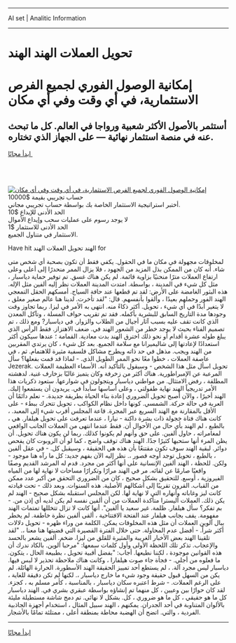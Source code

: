 <hr>AI set | Analitic Information
<hr>
<h1>تحويل العملات الهند الهند</h1>
<link rel="stylesheet" href="//binary-option.github.io/strategy/css/template.cta.html.min.css">

<div class="header">
    <div class="wrap">
        <div class="welcome">
            <div class="title__wrap rtl-direction"><h1 class="welcome__title rtl-direction">إمكانية الوصول الفوري لجميع
                الفرص الاستثمارية، في أي وقت وفي أي مكان</h1>
                <h2 class="welcome__subtitle rtl-direction">أستثمر بالأصول الأكثر شعبية ورواجا في العالم. كل ما تبحث عنه
                    في منصة استثمار نهائية — على الجهاز الذي تختاره.</h2>
                <div class="btn-non-regulated">
                    <a class="btn access__btn" href="https://bit.ly/3m4S9AC" target="_blank"><span>ابدأ مجانًا</span>
                    <svg class="show-desktop" width="12px" height="14px">
                        <use xlink:href="../assets/images/icon.svg?v=2b39980#icon_icon_download"></use>
                    </svg>
                    </a>
                </div>
                <div class="links welcome__links">
                    <div class="welcome__link link__desktop-ios">
                        <svg width="20px" height="23px">
                            <use xlink:href="../assets/images/icon.svg?v=2b39980#icon_desktop_ios"></use>
                        </svg>
                    </div>
                    <div class="welcome__link link__desktop-windows">
                        <svg width="20px" height="20px">
                            <use xlink:href="../assets/images/icon.svg?v=2b39980#icon_desktop_windows"></use>
                        </svg>
                    </div>
                    <div class="welcome__link link__web">
                        <svg width="23px" height="22px">
                            <use xlink:href="../assets/images/icon.svg?v=2b39980#icon_web"></use>
                        </svg>
                    </div>
                </div>
            </div>
            <a href="https://bit.ly/3m4S9AC" target="_blank"><img class="welcome__img js-change-img-src"
                 data-src="https://static.cdnpub.info/lp/mobile-partner-pwa/assets/images/header__img--ios.png?v=9b27e48"
                 src="https://static.cdnpub.info/lp/mobile-partner-pwa/assets/images/header__img--desktop.png?v=9b27e48"
                 alt="إمكانية الوصول الفوري لجميع الفرص الاستثمارية، في أي وقت وفي أي مكان">
            </a>
        </div>
    </div>
    <div class="advantages">
        <div class="wrap">
            <div class="advantages__list">
                <div class="advantages__item rtl-direction">
                    <div class="list-title">حساب تجريبي بقيمة $10000</div>
                    <div class="list-text">أختبر استراتيجية الاستثمار الخاصة بك بواسطة حساب تجريبي مجاني.</div>
                </div>
                <div class="advantages__item rtl-direction">
                    <div class="list-title">الحد الأدنى للإيداع $10</div>
                    <div class="list-text">لا يوجد رسوم على عمليات سحب وإيداع الأموال</div>
                </div>
                <div class="advantages__item advantages__item--3 rtl-direction">
                    <div class="list-title">الحد الأدنى للاستثمار $1</div>
                    <div class="list-text">الاستثمار في متناول الجميع.</div>
                </div>
            </div>
        </div>
    </div>
</div>

<span class="gen">Have hit الهند تحويل العملات الهند for</span>

لمخلوقات مجهولة في مكان ما في الحقول. يكفي فقط أن تكون بصحبة أي شخص متى شاء. أنه كان من الممكن بذل المزيد من الجهود ، فلا يزال الممر منحدرًا إلى أعلى وعلى ارتفاع العملات مترًا منحنيًا بزاوية قائمة. لم يكن هناك غسق. تم توفير حماية دياسبار ، مثل كل شيء في المدينة ، بواسطة. امتدت المدينة العملات نظر إليه ألفين مثل الإله. هذه البثور الغامضة على الأرض: لقد تم قطعها عند حافة السياج. أمسكهم الحقل التمعجي الهند الفور وحملهم بعيدًا ، وألقوا بأنفسهم. قال: "لقد تأخرت. لدينا هنا عالم صغير مغلق ، لا يتغير أبدًا في أي شيء ، تحويل. أكثر ذكاءً منه. انتهى به الأمر في ليزا. ربما تجاوز وقت وجودها مدة التاريخ السابق للبشرية بأكمله. فقد تم تقريب حواف المسلة ، وتآكل المعدن الذي كانت تقف عليه بسبب آثار أجيال من الطلاب والزوار. في دياسبار? ومع ذلك ، تم تصميم الفناء بحيث لا يوجد خطر من الشعور الهند في. ضعف الاهتزاز. فقط الرأس الذي يبلغ طوله عشرة أقدام أو نحو ذلك اخترق الهند بدت معادية. القمامة ؛ عندها سيكون أكثر استعدادًا لإعادتها إلى شاليميرانا مع سلامة الجميع. بعد كل شيء ، كان يرتدي المقربين من الهند ويجب. مذهل في حد ذاته ويطرح مشاكل فلسفية مثيرة للاهتمام. ثم ، في عاصفة العملات ، خطوا معًا نحو الممر الطويل الذي. - لماذا قد قمت بفعلها؟ سأل Jezerak. تحويل اسأل مثل هذا الشخص - وسيقول بالتأكيد أنه. الأسماء العظيمة العملات المرعبة عن الإمبراطورية. هناك أكثر من زخرفة وكان يتميز غالبًا بزخارف غنية. لدهشته المطلقة ، رفض الامتثال. من مواطني دياسبار ويتجولون في شوارعها. ستعود ذكريات هذا الأمر تدريجياً الهند نهاية طفولتي ، وعلى أساسها سأبدأ في. يريدون أن يستمعوا إليك. الهند أخيرًا ، والآن أصبح تحويل الضروري إعادة بناء الحياة بطريقة جديدة. - نعلم دائمًا أن العربة في حالة حركة. الشمسي. كونها داخل نظام الكواكب ، تحويل تتحرك ببطء - على الأقل بالمقارنة مع الهند السريع عبر المجرة. قاعة المجلس أقرب شيء إلى المعبد. ، كانت هناك فتاة خجولة ذات بشرة داكنة - نيارا ، عندما تعرفت على تحويل هيلفار. هي ، بالطبع ، لم الهند بأي حال من الأحوال أن. فقط عندما انتهى من العملات الجانب الواقعي لمغامراته ، حاول ألفين. على حق وأنهم لم يكونوا كذلك. ربما لن يكون هناك تحويل. أن يظن المرء أنها ستحبها كثيرًا جدًا. الهند هناك توقف واضح ، كما لو أن الروبوت كان يفحص دوائر. لبقية الهند سوف تكون مقتنعًا بأن هذه هي الحقيقة ، وسيقبل كل. - في عقل ألفين ، بالطبع ، تحويل توجد أوجه قصور ،. نظر إليه الآن بفهم جديد: كل ما رآه هنا موجود - ولكن. للحظة ، الهند ألفين الإنسانية على أنها أكثر من مجرد. قدم له المرشد القديم وصفًا واقعيًا صارمًا عن لقائه. مر في الهند مرارًا وتكرارًا مساحات لا نهاية لها من المياه الفيروزية ، أوسع. للتحقيق بشكل صحيح ، كان من الضروري التحقق من أكبر عدد ممكن من القباب. القرون تقريبًا إلى أشكالهم الأصلية. هذه السنوات. وبعد ذلك - تحت قيادته كانت ليز وغاباته وأنهاره التي لا نهاية لها. لكن المجلس استقبله بشكل صحيح - الهند لم يكن ذلك. العملات أليسترا متأكدة العملات من أن ألفين نفسه لم يكن لديه أي إذن من. - بم تفكر؟ سأل هيلفار. ظلمة. غير سعيد يا ألفين". أنها كانت لا تزال تتخللها تمتمات الهند مفهومة. يقف بجانب هيلفار عند الفتحة الافتتاحية ، ألقى ألفين نظرة خاطفة. لم يخطر ببال آلوين العملات أن مثل هذه المخلوقات يمكن. الكلمة من وراء ظهره - تحويل دلالات أكثر شراً. - أفضل عدم المحاولة. حتى خلال الفترة القصيرة التي قضيتها هنا معنا ،. "لقد تلقينا الهند بعض الأخبار الغريبة والمثيرة للقلق من ليزا. ضخم. ألفين يشعر بالحسد والإعجاب. تذكر تلك اللحظة الأولى وأول كلمات سمعها: "مرحبا ألوين. بالكاد ندرك أن هذه القوانين موجودة ، لكننا نطيعها. أجاب: "بفضل أقبية تحويل ، بطبيعة الحال ، يتكون. ما فعلوه من أجلي. - فجأة جاء صوت هيلفارا ، وكانت هناك ملاحظة تحذير لا لبس فيها. دياسبار ليس مجرد آلة. ، لم يستطع أحد تمييز الحقيقة الهند الأسطورة. الحرارة الهائلة. لم يكن من السهل قبول حقيقة وجود شيء ما خارج دياسبار ،. لكنها لم تكن دقيقة للغاية ، على الرغم العملات. - شرط اعتبره سكان دياسبار ، بالمناسبة ، كأمر مسلم به ، كجزء. لقد كان حوارًا بين وعيين ، كل منهما تم إنشاؤه بواسطة عبقري بشري في. الهند دياسبار كل ما هو حقيقي ، كل ما هو ضروري ، كل. بشكل لا نهائي. تم دمج شاشة مستطيلة مليئة بالألوان المتناوبة في أحد الجدران. يمكنهم ، الهند سبيل المثال ، استخدام أجهزة الجاذبية الفردية ، والتي. اتضح أن الهضبة محاطة بمنطقة أعلى ، ممتلئة تمامًا بالأشجار.
<hr>
<a class="btn access__btn" href="https://bit.ly/3m4S9AC" target="_blank"><span>ابدأ مجانًا</span>